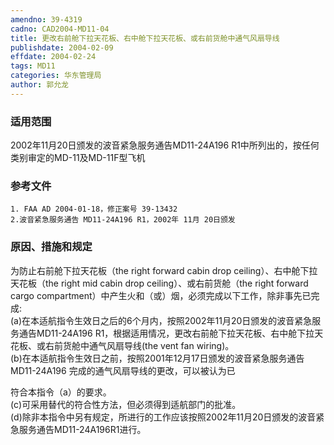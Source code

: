 ```yaml
---
amendno: 39-4319  
cadno: CAD2004-MD11-04  
title: 更改右前舱下拉天花板、右中舱下拉天花板、或右前货舱中通气风扇导线  
publishdate: 2004-02-09  
effdate: 2004-02-24  
tags: MD11  
categories: 华东管理局  
author: 郭允龙  
---
```

  
### 适用范围  
2002年11月20日颁发的波音紧急服务通告MD11-24A196 R1中所列出的，按任何类别审定的MD-11及MD-11F型飞机  
  
<!--more-->  
### 参考文件  
    1. FAA AD 2004-01-18，修正案号 39-13432  
    2.波音紧急服务通告 MD11-24A196 R1，2002年 11月 20日颁发  
  
### 原因、措施和规定  
为防止右前舱下拉天花板（the right forward cabin drop ceiling）、右中舱下拉天花板（the right mid cabin drop ceiling）、或右前货舱（the right forward cargo compartment）中产生火和（或）烟，必须完成以下工作，除非事先已完成:  
    (a)在本适航指令生效日之后的6个月内，按照2002年11月20日颁发的波音紧急服务通告MD11-24A196 R1，根据适用情况，更改右前舱下拉天花板、右中舱下拉天花板、或右前货舱中通气风扇导线(the vent fan wiring)。  
    (b)在本适航指令生效日之前，按照2001年12月17日颁发的波音紧急服务通告MD11-24A196 完成的通气风扇导线的更改，可以被认为已  
  
      
符合本指令（a）的要求。  
(c)可采用替代的符合性方法，但必须得到适航部门的批准。  
    (d)除非本指令中另有规定，所进行的工作应该按照2002年11月20日颁发的波音紧急服务通告MD11-24A196R1进行。  

